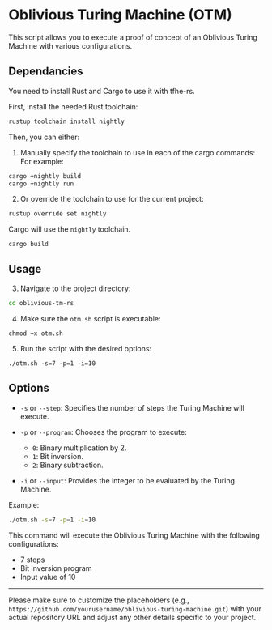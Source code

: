 # Oblivious Turing Machine (OTM)

This script allows you to execute a proof of concept of an Oblivious Turing Machine with various configurations.

## Dependancies 

You need to install Rust and Cargo to use it with tfhe-rs.

First, install the needed Rust toolchain:
```bash
rustup toolchain install nightly
```

Then, you can either:

1. Manually specify the toolchain to use in each of the cargo commands:
For example:
```bash
cargo +nightly build
cargo +nightly run
```
2. Or override the toolchain to use for the current project:
```bash
rustup override set nightly
```

Cargo will use the `nightly` toolchain.
```
cargo build
```

## Usage 

3. Navigate to the project directory:

```bash
cd oblivious-tm-rs
```

4. Make sure the `otm.sh` script is executable:

```
chmod +x otm.sh
```

5. Run the script with the desired options:

```
./otm.sh -s=7 -p=1 -i=10
```

## Options

- `-s` or `--step`: Specifies the number of steps the Turing Machine will execute.

- `-p` or `--program`: Chooses the program to execute:
    - `0`: Binary multiplication by 2.
    - `1`: Bit inversion.
    - `2`: Binary subtraction.

- `-i` or `--input`: Provides the integer to be evaluated by the Turing Machine.

Example:

```bash
./otm.sh -s=7 -p=1 -i=10
```

This command will execute the Oblivious Turing Machine with the following configurations:
- 7 steps
- Bit inversion program
- Input value of 10


---

Please make sure to customize the placeholders (e.g., `https://github.com/yourusername/oblivious-turing-machine.git`) with your actual repository URL and adjust any other details specific to your project.